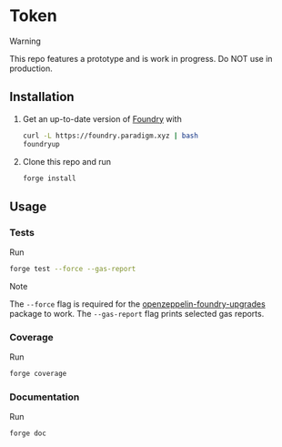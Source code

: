 # Token

> [!WARNING]  
> This repo features a prototype and is work in progress. Do NOT use in
> production.

## Installation

1. Get an up-to-date version of [Foundry](https://github.com/foundry-rs/foundry)
   with

   ```sh
   curl -L https://foundry.paradigm.xyz | bash
   foundryup
   ```

2. Clone this repo and run
   ```sh
   forge install
   ```

## Usage

### Tests

Run

```sh
forge test --force --gas-report
```
> [!NOTE]  
> The `--force` flag is required for the [openzeppelin-foundry-upgrades](https://github.com/OpenZeppelin/openzeppelin-foundry-upgrades) package to work.
> The `--gas-report` flag prints selected gas reports.

### Coverage

Run

```sh
forge coverage
```

### Documentation

Run

```sh
forge doc
```
